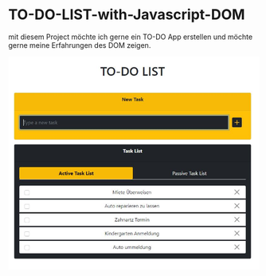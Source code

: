 # TO-DO-LIST-with-Javascript-DOM

mit diesem Project möchte ich gerne ein TO-DO App erstellen und möchte gerne meine Erfahrungen des DOM zeigen.

![alt text](https://github.com/mcatal55/TO-DO-LIST-with-Javascript-DOM/blob/master/todo1.JPG?raw=true)
